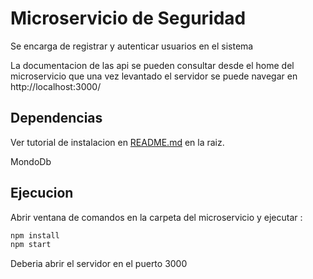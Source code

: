 Microservicio de Seguridad
=

Se encarga de registrar y autenticar usuarios en el sistema

La documentacion de las api se pueden consultar desde el home del microservicio
que una vez levantado el servidor se puede navegar en http://localhost:3000/

Dependencias
-

Ver tutorial de instalacion en [README.md](../README.md) en la raiz.

MondoDb

Ejecucion
-

Abrir ventana de comandos en la carpeta del microservicio y ejecutar :

```bash
npm install
npm start
```

Deberia abrir el servidor en el puerto 3000
